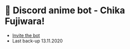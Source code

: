# 🤖 Discord anime bot - Chika Fujiwara!
* [Invite the bot](https://discord.com/api/oauth2/authorize?client_id=729289800255012964&permissions=0&scope=bot)
* Last back-up 13.11.2020
